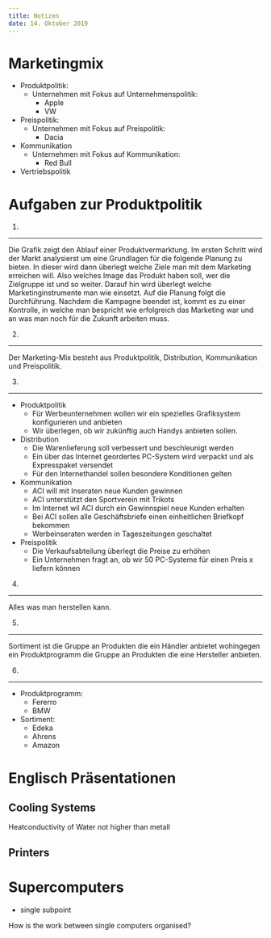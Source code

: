 ```yaml
---
title: Notizen
date: 14. Oktober 2019
---
```

Marketingmix
============
- Produktpolitik:
	- Unternehmen mit Fokus auf Unternehmenspolitik:
		- Apple
		- VW
- Preispolitik:
	- Unternehmen mit Fokus auf Preispolitik:
		- Dacia
- Kommunikation
	- Unternehmen mit Fokus auf Kommunikation:
		- Red Bull
- Vertriebspolitik


Aufgaben zur Produktpolitik
===========================

1.
----

Die Grafik zeigt den Ablauf einer Produktvermarktung. Im ersten Schritt wird der Markt analysierst um eine Grundlagen für die folgende Planung zu bieten. In dieser wird dann überlegt welche Ziele man mit dem Marketing erreichen will. Also welches Image das Produkt haben soll, wer die Zielgruppe ist und so weiter. Darauf hin wird überlegt welche Marketinginstrumente man wie einsetzt. Auf die Planung folgt die Durchführung. Nachdem die Kampagne beendet ist, kommt es zu einer Kontrolle, in welche man bespricht wie erfolgreich das Marketing war und an was man noch für die Zukunft arbeiten muss.

2.
----

Der Marketing-Mix besteht aus Produktpolitik, Distribution, Kommunikation und Preispolitik.

3.
----
- Produktpolitik
	- Für Werbeunternehmen wollen wir ein spezielles Grafiksystem konfigurieren und anbieten
	- Wir überlegen, ob wir zukünftig auch Handys anbieten sollen.
- Distribution
	- Die Warenlieferung soll verbessert und beschleunigt werden
	- Ein über das Internet geordertes PC-System wird verpackt und als Expresspaket versendet
	- Für den Internethandel sollen besondere Konditionen gelten
- Kommunikation 
	- ACI will mit Inseraten neue Kunden gewinnen
	- ACI unterstützt den Sportverein mit Trikots
	- Im Internet wil ACI durch ein Gewinnspiel neue Kunden erhalten
	- Bei ACI sollen alle Geschäftsbriefe einen einheitlichen Briefkopf bekommen
	- Werbeinseraten werden in Tageszeitungen geschaltet
- Preispolitik
	- Die Verkaufsabteilung überlegt die Preise zu erhöhen
	- Ein Unternehmen fragt an, ob wir 50 PC-Systeme für einen Preis x liefern können

4.
----
Alles was man herstellen kann.

5.
----
Sortiment ist die Gruppe an Produkten die ein Händler anbietet wohingegen ein Produktprogramm die Gruppe an Produkten die eine Hersteller anbieten.

6.
----
- Produktprogramm:
	- Fererro
	- BMW
- Sortiment:
	- Edeka
	- Ahrens
	- Amazon



Englisch Präsentationen
=======================

Cooling Systems
---------------
Heatconductivity of Water not higher than metall


Printers
--------

Supercomputers
==============
- single subpoint


How is the work between single computers organised?
